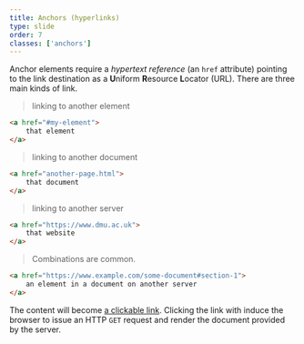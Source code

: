 ```yaml
---
title: Anchors (hyperlinks)
type: slide
order: 7
classes: ['anchors']
---
```


Anchor elements require a *hypertext reference* (an `href` attribute) pointing to the link destination as a **U**niform **R**esource **L**ocator (URL).
There are three main kinds of link.

> linking to another element
```html
<a href="#my-element">
    that element
</a>
```
> linking to another document
```html
<a href="another-page.html">
    that document
</a>
```
> linking to another server
```html
<a href="https://www.dmu.ac.uk">
    that website
</a>
```

> Combinations are common. 
```html
<a href="https://www.example.com/some-document#section-1">
    an element in a document on another server
</a>
```

The content will become [a clickable link](#).
Clicking the link with induce the browser to issue an HTTP `GET` request and render the document provided by the server.
